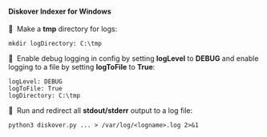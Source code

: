 #### Diskover Indexer for Windows

🔴 &nbsp;Make a **tmp** directory for logs:
```
mkdir logDirectory: C:\tmp
```

🔴 &nbsp;Enable debug logging in config by setting **logLevel** to **DEBUG** and enable logging to a file by setting **logToFile** to **True**:
```
logLevel: DEBUG
logToFile: True
logDirectory: C:\tmp
```

🔴 &nbsp;Run and redirect all **stdout/stderr** output to a log file:
```
python3 diskover.py ... > /var/log/<logname>.log 2>&1
```
